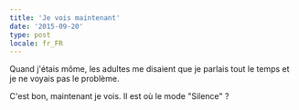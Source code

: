 ```yaml
---
title: 'Je vois maintenant'
date: '2015-09-20'
type: post
locale: fr_FR
---
```


Quand j'étais môme, les adultes me disaient que je parlais tout le temps et je ne voyais pas le problème.

C'est bon, maintenant je vois. Il est où le mode "Silence" ?